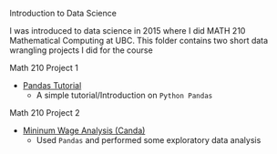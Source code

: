 Introduction to Data Science

I was introduced to data science in 2015 where I did MATH 210 Mathematical Computing at UBC. This folder contains two short data wrangling projects I did for the course 

Math 210 Project 1
- [Pandas Tutorial](https://github.com/chiwang0503/Various-Data-Science-Projects/tree/master/Introduction%20to%20Data%20Science/Pandas%20Tutorial)
  - A simple tutorial/Introduction on `Python Pandas` 

Math 210 Project 2

- [Mininum Wage Analysis (Canda)](https://github.com/chiwang0503/Various-Data-Science-Projects/tree/master/Introduction%20to%20Data%20Science/Minimum%20Wage%20Analysis%20(Canada))
  - Used `Pandas` and performed some exploratory data analysis 
